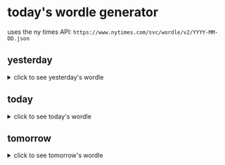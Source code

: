 # today's wordle generator

uses the ny times API: `https://www.nytimes.com/svc/wordle/v2/YYYY-MM-DD.json`

## yesterday

<details>
    <summary>click to see yesterday's wordle</summary>

    burnt

</details>

## today

<details>
    <summary>click to see today's wordle</summary>

    water

</details>

## tomorrow

<details>
    <summary>click to see tomorrow's wordle</summary>

    quake

</details>
